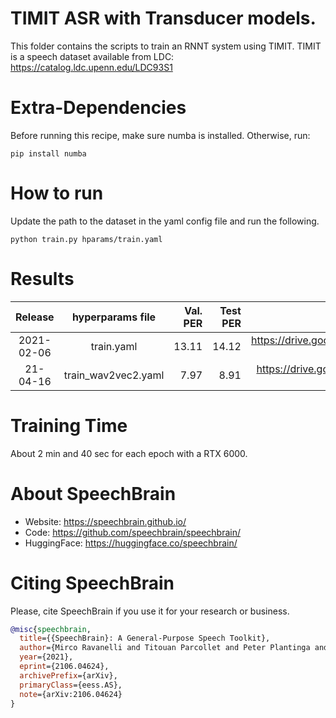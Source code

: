 # TIMIT ASR with Transducer models.
This folder contains the scripts to train an RNNT system using TIMIT.
TIMIT is a speech dataset available from LDC: https://catalog.ldc.upenn.edu/LDC93S1


# Extra-Dependencies
Before running this recipe, make sure numba is installed. Otherwise, run:
```
pip install numba
```

# How to run
Update the path to the dataset in the yaml config file and run the following.
```
python train.py hparams/train.yaml
```

# Results

| Release | hyperparams file | Val. PER | Test PER | Model link | GPUs |
|:-------------:|:---------------------------:| -----:| -----:| --------:| :-----------:|
| 2021-02-06 | train.yaml |  13.11 | 14.12 | https://drive.google.com/drive/folders/1g3T6zK2o9XTEa_GTw0aoAkRqhg1_BVQ3?usp=sharing | 1xRTX6000 24GB |
| 21-04-16 | train_wav2vec2.yaml |  7.97 | 8.91 | https://drive.google.com/drive/folders/1z8Ox3q2ntnnnh3PPk_eOcKhGeFgVeRcD?usp=sharing | 1xRTX6000 24Gb |

# Training Time
About 2 min and 40 sec for each epoch with a  RTX 6000.

# **About SpeechBrain**
- Website: https://speechbrain.github.io/
- Code: https://github.com/speechbrain/speechbrain/
- HuggingFace: https://huggingface.co/speechbrain/


# **Citing SpeechBrain**
Please, cite SpeechBrain if you use it for your research or business.

```bibtex
@misc{speechbrain,
  title={{SpeechBrain}: A General-Purpose Speech Toolkit},
  author={Mirco Ravanelli and Titouan Parcollet and Peter Plantinga and Aku Rouhe and Samuele Cornell and Loren Lugosch and Cem Subakan and Nauman Dawalatabad and Abdelwahab Heba and Jianyuan Zhong and Ju-Chieh Chou and Sung-Lin Yeh and Szu-Wei Fu and Chien-Feng Liao and Elena Rastorgueva and François Grondin and William Aris and Hwidong Na and Yan Gao and Renato De Mori and Yoshua Bengio},
  year={2021},
  eprint={2106.04624},
  archivePrefix={arXiv},
  primaryClass={eess.AS},
  note={arXiv:2106.04624}
}
```

